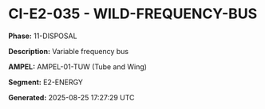 # CI-E2-035 - WILD-FREQUENCY-BUS

**Phase:** 11-DISPOSAL

**Description:** Variable frequency bus

**AMPEL:** AMPEL-01-TUW (Tube and Wing)

**Segment:** E2-ENERGY

**Generated:** 2025-08-25 17:27:29 UTC
